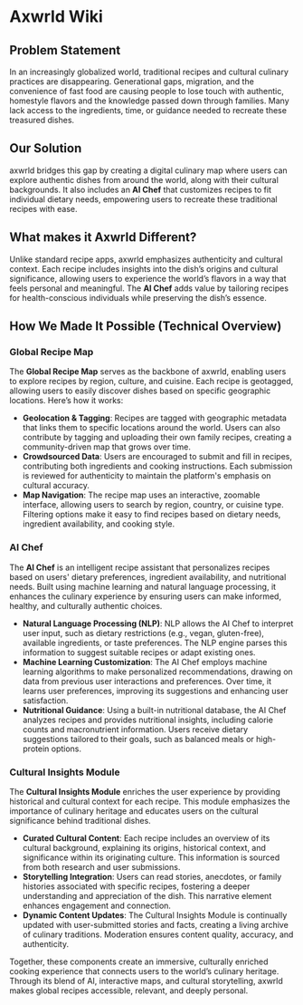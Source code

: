 # Axwrld Wiki

## Problem Statement

In an increasingly globalized world, traditional recipes and cultural culinary practices are disappearing. Generational gaps, migration, and the convenience of fast food are causing people to lose touch with authentic, homestyle flavors and the knowledge passed down through families. Many lack access to the ingredients, time, or guidance needed to recreate these treasured dishes.

## Our Solution

axwrld bridges this gap by creating a digital culinary map where users can explore authentic dishes from around the world, along with their cultural backgrounds. It also includes an **AI Chef** that customizes recipes to fit individual dietary needs, empowering users to recreate these traditional recipes with ease.

## What makes it Axwrld Different?

Unlike standard recipe apps, axwrld emphasizes authenticity and cultural context. Each recipe includes insights into the dish’s origins and cultural significance, allowing users to experience the world’s flavors in a way that feels personal and meaningful. The **AI Chef** adds value by tailoring recipes for health-conscious individuals while preserving the dish’s essence.

## How We Made It Possible (Technical Overview)

### Global Recipe Map
The **Global Recipe Map** serves as the backbone of axwrld, enabling users to explore recipes by region, culture, and cuisine. Each recipe is geotagged, allowing users to easily discover dishes based on specific geographic locations. Here’s how it works:
- **Geolocation & Tagging**: Recipes are tagged with geographic metadata that links them to specific locations around the world. Users can also contribute by tagging and uploading their own family recipes, creating a community-driven map that grows over time.
- **Crowdsourced Data**: Users are encouraged to submit and fill in recipes, contributing both ingredients and cooking instructions. Each submission is reviewed for authenticity to maintain the platform's emphasis on cultural accuracy.
- **Map Navigation**: The recipe map uses an interactive, zoomable interface, allowing users to search by region, country, or cuisine type. Filtering options make it easy to find recipes based on dietary needs, ingredient availability, and cooking style.

### AI Chef
The **AI Chef** is an intelligent recipe assistant that personalizes recipes based on users' dietary preferences, ingredient availability, and nutritional needs. Built using machine learning and natural language processing, it enhances the culinary experience by ensuring users can make informed, healthy, and culturally authentic choices.
- **Natural Language Processing (NLP)**: NLP allows the AI Chef to interpret user input, such as dietary restrictions (e.g., vegan, gluten-free), available ingredients, or taste preferences. The NLP engine parses this information to suggest suitable recipes or adapt existing ones.
- **Machine Learning Customization**: The AI Chef employs machine learning algorithms to make personalized recommendations, drawing on data from previous user interactions and preferences. Over time, it learns user preferences, improving its suggestions and enhancing user satisfaction.
- **Nutritional Guidance**: Using a built-in nutritional database, the AI Chef analyzes recipes and provides nutritional insights, including calorie counts and macronutrient information. Users receive dietary suggestions tailored to their goals, such as balanced meals or high-protein options.

### Cultural Insights Module
The **Cultural Insights Module** enriches the user experience by providing historical and cultural context for each recipe. This module emphasizes the importance of culinary heritage and educates users on the cultural significance behind traditional dishes.
- **Curated Cultural Content**: Each recipe includes an overview of its cultural background, explaining its origins, historical context, and significance within its originating culture. This information is sourced from both research and user submissions.
- **Storytelling Integration**: Users can read stories, anecdotes, or family histories associated with specific recipes, fostering a deeper understanding and appreciation of the dish. This narrative element enhances engagement and connection.
- **Dynamic Content Updates**: The Cultural Insights Module is continually updated with user-submitted stories and facts, creating a living archive of culinary traditions. Moderation ensures content quality, accuracy, and authenticity.

Together, these components create an immersive, culturally enriched cooking experience that connects users to the world’s culinary heritage. Through its blend of AI, interactive maps, and cultural storytelling, axwrld makes global recipes accessible, relevant, and deeply personal.
